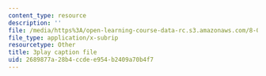 ```yaml
---
content_type: resource
description: ''
file: /media/https%3A/open-learning-course-data-rc.s3.amazonaws.com/8-01sc-classical-mechanics-fall-2016/2689877a28b4ccdee954b2409a70b4f7_ZjGjNsmsNBU.srt
file_type: application/x-subrip
resourcetype: Other
title: 3play caption file
uid: 2689877a-28b4-ccde-e954-b2409a70b4f7
---
```

